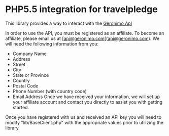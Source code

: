 # PHP5.5 integration for travelpledge
This library provides a way to interact with the [Geronimo ApI](http://api.geronimo.com/help)

In order to use the API, you must be registered as an affiliate. To become an affiliate, please email us at [api@geronimo.com[(api@geronimo.com). We will need the following information from you:
- Company Name
- Address
- Street
- City
- State or Province
- Country
- Postal Code
- Phone Number (with country code)
- Email Address
Once we have received your information, we will set up your affiliate account and contact you directly to assist you with getting started.

Once you have registered with us and received an API key you will need to modify "lib/BaseClient.php" with the appropriate values prior to utilizing the library.
